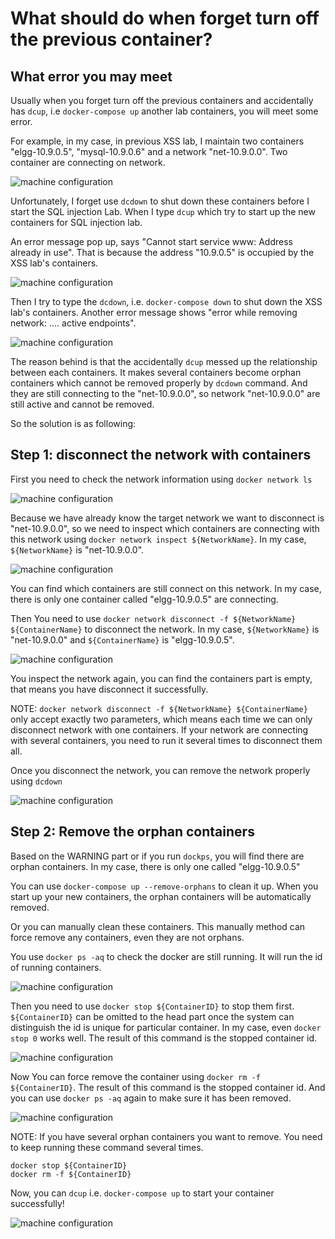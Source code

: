 # What should do when forget turn off the previous container?

## What error you may meet
Usually when you forget turn off the previous containers and accidentally has ```dcup```, i.e ```docker-compose up``` another lab containers, you will meet some error.


For example, in my case, in previous XSS lab, I maintain two containers "elgg-10.9.0.5", "mysql-10.9.0.6" and a  network "net-10.9.0.0". Two container are connecting on network.

![machine configuration](./Figs/XSSContainerNetwork.png)

Unfortunately, I forget use ```dcdown``` to shut down these containers before I start the SQL injection Lab. When I type ```dcup``` which try to start up the new containers for SQL injection lab.

An error message pop up, says "Cannot start service www: Address already in use". That is because the address "10.9.0.5" is occupied by the XSS lab's containers.

![machine configuration](./Figs/AddressUseError.png)

Then I try to type the ```dcdown```, i.e. ```docker-compose down``` to shut down the XSS lab's containers. Another error message shows "error while removing network: .... active endpoints".

![machine configuration](./Figs/NetworkActive.png)

The reason behind is that the accidentally ```dcup``` messed up the relationship between each containers. It makes several containers become orphan containers which cannot be removed properly by ```dcdown``` command. And they are still connecting to the "net-10.9.0.0", so network "net-10.9.0.0" are still active and cannot be removed.

So the solution is as following:

## Step 1: disconnect the network with containers

First you need to check the network information using ```docker network ls ```

![machine configuration](./Figs/NetworkLS.png)


Because we have already know the target network we want to disconnect is "net-10.9.0.0", so we need to inspect which containers are connecting with this network using ```docker network inspect ${NetworkName}```. In my case, ```${NetworkName}``` is "net-10.9.0.0".

![machine configuration](./Figs/NetworkInspect.png)

You can find which containers are still connect on this network. In my case, there is only one container called "elgg-10.9.0.5" are connecting.

Then You need to use ```docker network disconnect -f ${NetworkName} ${ContainerName}``` to disconnect the network. In my case, ```${NetworkName}``` is "net-10.9.0.0" and ```${ContainerName}``` is "elgg-10.9.0.5".

![machine configuration](./Figs/NetworkDisconnectSucc.png)

You inspect the network again, you can find the containers part is empty, that means you have disconnect it successfully.

NOTE: ```docker network disconnect -f ${NetworkName} ${ContainerName}``` only accept exactly two parameters, which means each time we can only disconnect network with one containers. If your network are connecting with several containers, you need to run it several times to disconnect them all.

Once you disconnect the network, you can remove the network properly using ```dcdown```

![machine configuration](./Figs/NetworkRemove.png)


## Step 2: Remove the orphan containers

Based on the WARNING part or if you run ```dockps```, you will find there are orphan containers. In my case, there is only one called "elgg-10.9.0.5"

You can use ```docker-compose up --remove-orphans``` to clean it up. When you start up your new containers, the orphan containers will be automatically removed.

Or you can manually clean these containers. This manually method can force remove any containers, even they are not orphans.

You use ```docker ps -aq``` to check the docker are still running. It will run the id of running containers.

![machine configuration](./Figs/DockerPs.png)

Then you need to use ```docker stop ${ContainerID}``` to stop them first. ```${ContainerID}``` can be omitted to the head part once the system can distinguish the id is unique for particular container. In my case, even ```docker stop 0``` works well. The result of this command is the stopped container id.

![machine configuration](./Figs/StopContainer.png)

Now You can force remove the container using ```docker rm -f ${ContainerID}```. The result of this command is the stopped container id. And you can use ```docker ps -aq``` again to make sure it has been removed.

![machine configuration](./Figs/RemoveContainer.png)

NOTE: If you have several orphan containers you want to remove. You need to keep running these command several times.
```
docker stop ${ContainerID}
docker rm -f ${ContainerID}
```

Now, you can ```dcup``` i.e. ```docker-compose up``` to start your container successfully!

![machine configuration](./Figs/success.png)
